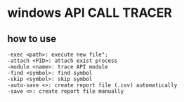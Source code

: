# windows API CALL TRACER

## how to use 
```
-exec <path>: execute new file";
-attach <PID>: attach exist process
-module <name>: trace API module
-find <symbol>: find symbol
-skip <symbol>: skip symbol
-auto-save <>: create report file (.csv) automatically
-save <>: create report file manually
```
